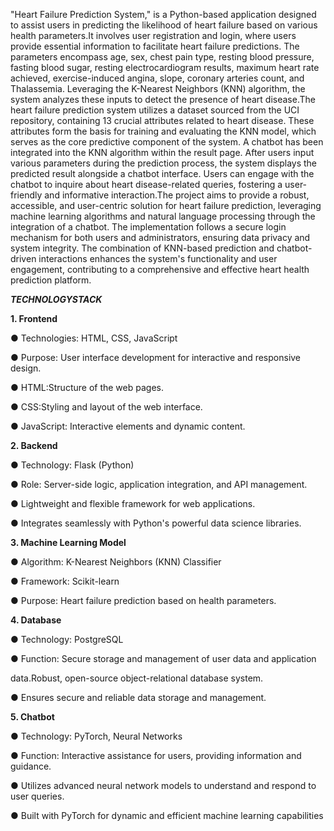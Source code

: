  "Heart Failure Prediction System," is a Python-based application designed to
 assist users in predicting the likelihood of heart failure based on various health parameters.It
 involves user registration and login, where users provide essential information to facilitate
 heart failure predictions. The parameters encompass age, sex, chest pain type, resting blood
 pressure, fasting blood sugar, resting electrocardiogram results, maximum heart rate achieved,
 exercise-induced angina, slope, coronary arteries count, and Thalassemia. Leveraging the
 K-Nearest Neighbors (KNN) algorithm, the system analyzes these inputs to detect the
 presence of heart disease.The heart failure prediction system utilizes a dataset sourced from
 the UCI repository, containing 13 crucial attributes related to heart disease. These attributes
 form the basis for training and evaluating the KNN model, which serves as the core predictive
 component of the system. A chatbot has been integrated into the KNN algorithm within the
 result page. After users input various parameters during the prediction process, the system
 displays the predicted result alongside a chatbot interface. Users can engage with the chatbot
 to inquire about heart disease-related queries, fostering a user-friendly and informative
 interaction.The project aims to provide a robust, accessible, and user-centric solution for heart
 failure prediction, leveraging machine learning algorithms and natural language processing
 through the integration of a chatbot. The implementation follows a secure login mechanism
 for both users and administrators, ensuring data privacy and system integrity. The combination
 of KNN-based prediction and chatbot-driven interactions enhances the system's functionality
 and user engagement, contributing to a comprehensive and effective heart health prediction
 platform.

  ***TECHNOLOGYSTACK***

  
 **1. Frontend**
 
 ● Technologies: HTML, CSS, JavaScript
 
 ● Purpose: User interface development for interactive and responsive design.
 
 ● HTML:Structure of the web pages.
 
 ● CSS:Styling and layout of the web interface.
 
 ● JavaScript: Interactive elements and dynamic content.
 
 **2. Backend**
 
 ● Technology: Flask (Python)
 
 ● Role: Server-side logic, application integration, and API management.
 
 ● Lightweight and flexible framework for web applications.
 
 ● Integrates seamlessly with Python's powerful data science libraries.
 
 **3. Machine Learning Model**
 
 ● Algorithm: K-Nearest Neighbors (KNN) Classifier
 
 ● Framework: Scikit-learn
 
 ● Purpose: Heart failure prediction based on health parameters.
 
 **4. Database**
 
 ● Technology: PostgreSQL
 
 ● Function: Secure storage and management of user data and application
 
 data.Robust, open-source object-relational database system.
 
 ● Ensures secure and reliable data storage and management.
 
 **5. Chatbot**
 
 ● Technology: PyTorch, Neural Networks
 
 ● Function: Interactive assistance for users, providing information and guidance.
 
 ● Utilizes advanced neural network models to understand and respond to user
 queries.
 
 ● Built with PyTorch for dynamic and efficient machine learning capabilities
